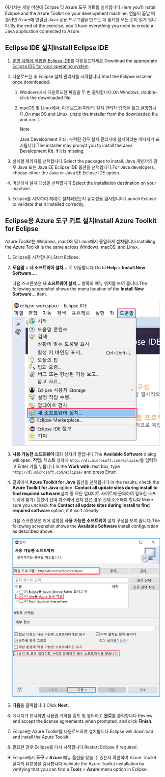 <span data-ttu-id="fabfd-101">여기서는 개발 머신에 Eclipse 및 Azure 도구 키트를 설치합니다.</span><span class="sxs-lookup"><span data-stu-id="fabfd-101">Here you'll install Eclipse and the Azure Toolkit on your development machine.</span></span> <span data-ttu-id="fabfd-102">연습이 끝날 때 쯤이면 Azure에 연결된 Java 응용 프로그램을 만드는 데 필요한 모든 것이 있게 됩니다.</span><span class="sxs-lookup"><span data-stu-id="fabfd-102">By the end of the exercise, you'll have everything you need to create a Java application connected to Azure.</span></span>

## <a name="install-eclipse-ide"></a><span data-ttu-id="fabfd-103">Eclipse IDE 설치</span><span class="sxs-lookup"><span data-stu-id="fabfd-103">Install Eclipse IDE</span></span>

1. <span data-ttu-id="fabfd-104">[운영 체제에 적합한 Eclipse IDE](https://www.eclipse.org/downloads/packages/installer)를 다운로드하세요.</span><span class="sxs-lookup"><span data-stu-id="fabfd-104">Download the appropriate [Eclipse IDE for your operating system](https://www.eclipse.org/downloads/packages/installer).</span></span>

1. <span data-ttu-id="fabfd-105">다운로드한 후 Eclipse 설치 관리자를 시작합니다.</span><span class="sxs-lookup"><span data-stu-id="fabfd-105">Start the Eclipse installer once downloaded.</span></span>

    1. <span data-ttu-id="fabfd-106">Windows에서 다운로드한 파일을 두 번 클릭합니다.</span><span class="sxs-lookup"><span data-stu-id="fabfd-106">On Windows, double-click the downloaded file.</span></span>

    1. <span data-ttu-id="fabfd-107">macOS 및 Linux에서, 다운로드된 파일의 설치 관리자 압축을 풀고 실행합니다.</span><span class="sxs-lookup"><span data-stu-id="fabfd-107">On macOS and Linux, unzip the installer from the downloaded file and run it.</span></span>

        > [!NOTE]
        > <span data-ttu-id="fabfd-108">Java Development Kit가 누락된 경우 설치 관리자에 설치하라는 메시지가 표시됩니다.</span><span class="sxs-lookup"><span data-stu-id="fabfd-108">The installer may prompt you to install the Java Development Kit, if it is missing.</span></span>

1. <span data-ttu-id="fabfd-109">설치할 패키지를 선택합니다.</span><span class="sxs-lookup"><span data-stu-id="fabfd-109">Select the packages to install.</span></span> <span data-ttu-id="fabfd-110">Java 개발자의 경우 Java 또는 Java EE Eclipse IDE 옵션을 선택합니다.</span><span class="sxs-lookup"><span data-stu-id="fabfd-110">For Java developers, choose either the Java or Java EE Eclipse IDE option.</span></span>

1. <span data-ttu-id="fabfd-111">머신에서 설치 대상을 선택합니다.</span><span class="sxs-lookup"><span data-stu-id="fabfd-111">Select the installation destination on your machine.</span></span>

1. <span data-ttu-id="fabfd-112">Eclipse를 시작하여 제대로 설치되었는지 유효성을 검사합니다.</span><span class="sxs-lookup"><span data-stu-id="fabfd-112">Launch Eclipse to validate that it installed correctly.</span></span>

## <a name="install-azure-toolkit-for-eclipse"></a><span data-ttu-id="fabfd-113">Eclipse용 Azure 도구 키트 설치</span><span class="sxs-lookup"><span data-stu-id="fabfd-113">Install Azure Toolkit for Eclipse</span></span>

<span data-ttu-id="fabfd-114">Azure Toolkit는 Windows, macOS 및 Linux에서 동일하게 설치됩니다.</span><span class="sxs-lookup"><span data-stu-id="fabfd-114">Installing the Azure Toolkit is the same across Windows, macOS, and Linux.</span></span>

1. <span data-ttu-id="fabfd-115">Eclipse를 시작합니다.</span><span class="sxs-lookup"><span data-stu-id="fabfd-115">Start Eclipse.</span></span>

1. <span data-ttu-id="fabfd-116">**도움말** > **새 소프트웨어 설치...** 로 이동합니다.</span><span class="sxs-lookup"><span data-stu-id="fabfd-116">Go to **Help** > **Install New Software...**.</span></span>

    <span data-ttu-id="fabfd-117">다음 스크린샷은 **새 소프트웨어 설치...** 항목의 메뉴 위치를 보여 줍니다.</span><span class="sxs-lookup"><span data-stu-id="fabfd-117">The following screenshot shows the menu location of the **Install New Software...** item.</span></span>

    ![Eclipse 도움말 메뉴에 새 소프트웨어 설치 옵션이 강조되어 있는 스크린샷입니다.](../media/7-eclipse-install-new-software.png)

1. <span data-ttu-id="fabfd-119">**사용 가능한 소프트웨어** 대화 상자가 열립니다.</span><span class="sxs-lookup"><span data-stu-id="fabfd-119">The **Available Software** dialog will open.</span></span> <span data-ttu-id="fabfd-120">**작업:** 텍스트 상자에 `http://dl.microsoft.com/eclipse/`를 입력하고 Enter 키를 누릅니다.</span><span class="sxs-lookup"><span data-stu-id="fabfd-120">In the **Work with:** text box, type `http://dl.microsoft.com/eclipse/` and press Enter.</span></span>

1. <span data-ttu-id="fabfd-121">결과에서 **Azure Toolkit for Java** 옵션을 선택합니다.</span><span class="sxs-lookup"><span data-stu-id="fabfd-121">In the results, check the **Azure Toolkit for Java** option.</span></span> <span data-ttu-id="fabfd-122">**Contact all update sites during install to find required software**(설치 중 모든 업데이트 사이트에 문의하여 필요한 소프트웨어 찾기) 옵션이 선택 취소되어 있지 않은 경우 선택 취소해야 합니다.</span><span class="sxs-lookup"><span data-stu-id="fabfd-122">Make sure you uncheck the **Contact all update sites during install to find required software** option, if it isn't already.</span></span>

    <span data-ttu-id="fabfd-123">다음 스크린샷은 위에 설명된 **사용 가능한 소프트웨어** 설치 구성을 보여 줍니다.</span><span class="sxs-lookup"><span data-stu-id="fabfd-123">The following screenshot shows the **Available Software** install configuration as described above.</span></span>

    ![Azure Toolkit for Java를 찾아 설치하는 데 필요한 구성이 강조되어 있는 상자가 포함된 Eclipse의 사용 가능한 소프트웨어 창 스크린샷입니다.](../media/7-eclipse-download-azure-toolkit-for-java.png)

1. <span data-ttu-id="fabfd-125">**다음**을 클릭합니다.</span><span class="sxs-lookup"><span data-stu-id="fabfd-125">Click **Next**.</span></span>

1. <span data-ttu-id="fabfd-126">메시지가 표시되면 사용권 계약을 검토 및 동의하고 **완료**를 클릭합니다.</span><span class="sxs-lookup"><span data-stu-id="fabfd-126">Review and accept the license agreements when prompted, and click **Finish**.</span></span>

1. <span data-ttu-id="fabfd-127">Eclipse는 Azure Toolkit를 다운로드하여 설치합니다.</span><span class="sxs-lookup"><span data-stu-id="fabfd-127">Eclipse will download and install the Azure Toolkit.</span></span>

1. <span data-ttu-id="fabfd-128">필요한 경우 Eclipse를 다시 시작합니다.</span><span class="sxs-lookup"><span data-stu-id="fabfd-128">Restart Eclipse if required.</span></span>

1. <span data-ttu-id="fabfd-129">Eclipse에서 **도구** > **Azure** 메뉴 옵션을 찾을 수 있는지 확인하여 Azure Toolkit 설치의 유효성을 검사합니다.</span><span class="sxs-lookup"><span data-stu-id="fabfd-129">Validate the Azure Toolkit installation by verifying that you can find a **Tools** > **Azure** menu option in Eclipse.</span></span>
